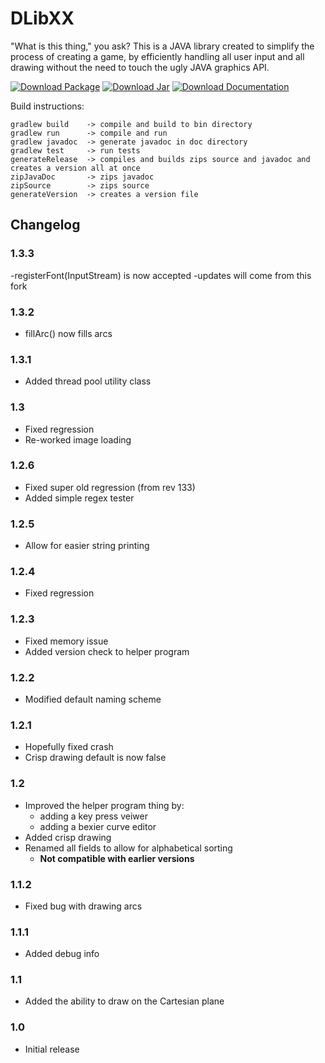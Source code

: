 # **DLibXX**

"What is this thing," you ask?
This is a JAVA library created to simplify the process of creating a game, by efficiently handling all user input and all drawing without the need to touch the ugly JAVA graphics API.

[![Download Package][dl-pi]][dl-p] [![Download Jar][dl-ji]][dl-j] [![Download Documentation][dl-di]][dl-d]

Build instructions:

    gradlew build    -> compile and build to bin directory
	gradlew run 	 -> compile and run
    gradlew javadoc  -> generate javadoc in doc directory
    gradlew test     -> run tests
	generateRelease  -> compiles and builds zips source and javadoc and creates a version all at once
	zipJavaDoc		 -> zips javadoc
	zipSource 		 -> zips source
	generateVersion  -> creates a version file
	

## **Changelog**

### 1.3.3
-registerFont(InputStream) is now accepted
-updates will come from this fork

### 1.3.2
- fillArc() now fills arcs

### 1.3.1
- Added thread pool utility class

### 1.3
- Fixed regression
- Re-worked image loading

### 1.2.6

- Fixed super old regression (from rev 133)
- Added simple regex tester

### 1.2.5

- Allow for easier string printing

### 1.2.4

- Fixed regression

### 1.2.3

- Fixed memory issue
- Added version check to helper program

### 1.2.2

- Modified default naming scheme

### 1.2.1

- Hopefully fixed crash
- Crisp drawing default is now false

### 1.2

- Improved the helper program thing by:
  - adding a key press veiwer
  - adding a bexier curve editor
- Added crisp drawing
- Renamed all fields to allow for alphabetical sorting
  - **Not compatible with earlier versions**

### 1.1.2

- Fixed bug with drawing arcs

### 1.1.1

- Added debug info

### 1.1

- Added the ability to draw on the Cartesian plane

### 1.0

- Initial release

[dl-p]: https://bitbucket.org/phinet/dlibx/downloads/DLibX-current.zip
[dl-pi]: https://bitbucket.org/phinet/dlibx/downloads/download-package.png "Download Package"
[dl-j]: https://bitbucket.org/phinet/dlibx/downloads/DLibX.jar
[dl-ji]: https://bitbucket.org/phinet/dlibx/downloads/download-jar.png "Download Jar"
[dl-d]: https://bitbucket.org/phinet/dlibx/downloads/DLibX-Documentation.zip
[dl-di]: https://bitbucket.org/phinet/dlibx/downloads/download-documentation.png "Download Documentation"
